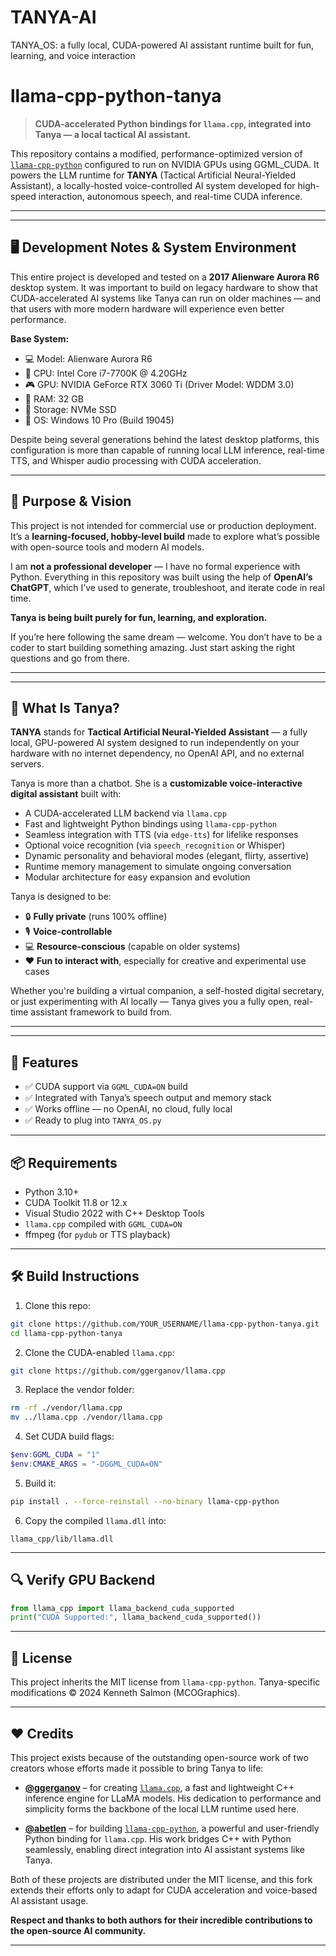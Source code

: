 # TANYA-AI
TANYA_OS: a fully local, CUDA-powered AI assistant runtime built for fun, learning, and voice interaction

# llama-cpp-python-tanya

> **CUDA-accelerated Python bindings for `llama.cpp`, integrated into Tanya — a local tactical AI assistant.**

This repository contains a modified, performance-optimized version of [`llama-cpp-python`](https://github.com/abetlen/llama-cpp-python) configured to run on NVIDIA GPUs using GGML_CUDA. It powers the LLM runtime for **TANYA** (Tactical Artificial Neural-Yielded Assistant), a locally-hosted voice-controlled AI system developed for high-speed interaction, autonomous speech, and real-time CUDA inference.

---
---

## 🖥️ Development Notes & System Environment

This entire project is developed and tested on a **2017 Alienware Aurora R6** desktop system. It was important to build on legacy hardware to show that CUDA-accelerated AI systems like Tanya can run on older machines — and that users with more modern hardware will experience even better performance.

**Base System:**
- 💻 Model: Alienware Aurora R6
- 🧠 CPU: Intel Core i7-7700K @ 4.20GHz
- 🎮 GPU: NVIDIA GeForce RTX 3060 Ti (Driver Model: WDDM 3.0)
- 🧬 RAM: 32 GB
- 💾 Storage: NVMe SSD
- 🧱 OS: Windows 10 Pro (Build 19045)

Despite being several generations behind the latest desktop platforms, this configuration is more than capable of running local LLM inference, real-time TTS, and Whisper audio processing with CUDA acceleration.

---

## 🎯 Purpose & Vision

This project is not intended for commercial use or production deployment. It’s a **learning-focused, hobby-level build** made to explore what’s possible with open-source tools and modern AI models.

I am **not a professional developer** — I have no formal experience with Python. Everything in this repository was built using the help of **OpenAI’s ChatGPT**, which I’ve used to generate, troubleshoot, and iterate code in real time.

**Tanya is being built purely for fun, learning, and exploration.**

If you’re here following the same dream — welcome. You don’t have to be a coder to start building something amazing. Just start asking the right questions and go from there.

---

---

## 🧠 What Is Tanya?

**TANYA** stands for **Tactical Artificial Neural-Yielded Assistant** — a fully local, GPU-powered AI system designed to run independently on your hardware with no internet dependency, no OpenAI API, and no external servers.

Tanya is more than a chatbot. She is a **customizable voice-interactive digital assistant** built with:

- A CUDA-accelerated LLM backend via `llama.cpp`
- Fast and lightweight Python bindings using `llama-cpp-python`
- Seamless integration with TTS (via `edge-tts`) for lifelike responses
- Optional voice recognition (via `speech_recognition` or Whisper)
- Dynamic personality and behavioral modes (elegant, flirty, assertive)
- Runtime memory management to simulate ongoing conversation
- Modular architecture for easy expansion and evolution

Tanya is designed to be:
- 🔒 **Fully private** (runs 100% offline)
- 🎙️ **Voice-controllable**
- 💻 **Resource-conscious** (capable on older systems)
- ❤️ **Fun to interact with**, especially for creative and experimental use cases

Whether you're building a virtual companion, a self-hosted digital secretary, or just experimenting with AI locally — Tanya gives you a fully open, real-time assistant framework to build from.

---


---

## 🚀 Features

- ✅ CUDA support via `GGML_CUDA=ON` build
- ✅ Integrated with Tanya’s speech output and memory stack
- ✅ Works offline — no OpenAI, no cloud, fully local
- ✅ Ready to plug into `TANYA_OS.py`

---

## 📦 Requirements

- Python 3.10+
- CUDA Toolkit 11.8 or 12.x
- Visual Studio 2022 with C++ Desktop Tools
- `llama.cpp` compiled with `GGML_CUDA=ON`
- ffmpeg (for `pydub` or TTS playback)

---

## 🛠️ Build Instructions

1. Clone this repo:
```bash
git clone https://github.com/YOUR_USERNAME/llama-cpp-python-tanya.git
cd llama-cpp-python-tanya
```

2. Clone the CUDA-enabled `llama.cpp`:
```bash
git clone https://github.com/ggerganov/llama.cpp
```

3. Replace the vendor folder:
```bash
rm -rf ./vendor/llama.cpp
mv ../llama.cpp ./vendor/llama.cpp
```

4. Set CUDA build flags:
```powershell
$env:GGML_CUDA = "1"
$env:CMAKE_ARGS = "-DGGML_CUDA=ON"
```

5. Build it:
```bash
pip install . --force-reinstall --no-binary llama-cpp-python
```

6. Copy the compiled `llama.dll` into:
```
llama_cpp/lib/llama.dll
```

---

## 🔍 Verify GPU Backend

```python
from llama_cpp import llama_backend_cuda_supported
print("CUDA Supported:", llama_backend_cuda_supported())
```

---

## 📜 License

This project inherits the MIT license from `llama-cpp-python`. Tanya-specific modifications © 2024 Kenneth Salmon (MCOGraphics).

---

## ❤️ Credits

This project exists because of the outstanding open-source work of two creators whose efforts made it possible to bring Tanya to life:

- **[@ggerganov](https://github.com/ggerganov)** – for creating [`llama.cpp`](https://github.com/ggerganov/llama.cpp), a fast and lightweight C++ inference engine for LLaMA models. His dedication to performance and simplicity forms the backbone of the local LLM runtime used here.

- **[@abetlen](https://github.com/abetlen)** – for building [`llama-cpp-python`](https://github.com/abetlen/llama-cpp-python), a powerful and user-friendly Python binding for `llama.cpp`. His work bridges C++ with Python seamlessly, enabling direct integration into AI assistant systems like Tanya.

Both of these projects are distributed under the MIT license, and this fork extends their efforts only to adapt for CUDA acceleration and voice-based AI assistant usage.

**Respect and thanks to both authors for their incredible contributions to the open-source AI community.**

---
